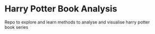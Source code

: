 # Harry Potter Book Analysis
 Repo to explore and learn methods to analyse and visualise harry potter book series
